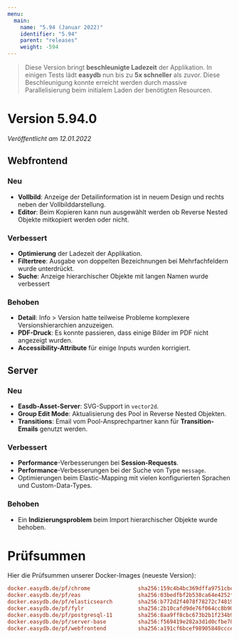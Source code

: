 ```yaml
---
menu:
  main:
    name: "5.94 (Januar 2022)"
    identifier: "5.94"
    parent: "releases"
    weight: -594
---
```


> Diese Version bringt **beschleunigte Ladezeit** der Applikation. In einigen Tests lädt **easydb** nun bis zu **5x schneller** als zuvor. Diese Beschleunigung konnte erreicht werden durch massive Parallelisierung beim initialem Laden der benötigten Resourcen. 

# Version 5.94.0

*Veröffentlicht am 12.01.2022*

## Webfrontend

### Neu

* **Vollbild**: Anzeige der Detailinformation ist in neuem Design und rechts neben der Vollbilddarstellung.
* **Editor**: Beim Kopieren kann nun ausgewählt werden ob Reverse Nested Objekte mitkopiert werden oder nicht.

### Verbessert

* **Optimierung** der Ladezeit der Applikation.
* **Filtertree**: Ausgabe von doppelten Bezeichnungen bei Mehrfachfeldern wurde unterdrückt.
* **Suche**: Anzeige hierarchischer Objekte mit langen Namen wurde verbessert 

### Behoben

* **Detail**: Info > Version hatte teilweise Probleme komplexere Versionshierarchien anzuzeigen.
* **PDF-Druck**: Es konnte passieren, dass einige Bilder im PDF nicht angezeigt wurden.
* **Accessibility-Attribute** für einige Inputs wurden korrigiert.

## Server

### Neu

* **Easdb-Asset-Server**: SVG-Support in `vector2d`.
* **Group Edit Mode**: Aktualisierung des Pool in Reverse Nested Objekten.
* **Transitions**: Email vom Pool-Ansprechpartner kann für **Transition-Emails** genutzt werden.

### Verbessert

* **Performance**-Verbesserungen bei **Session-Requests**. 
* **Performance**-Verbesserungen bei der Suche von Type `message`.
* Optimierungen beim Elastic-Mapping mit vielen konfigurierten Sprachen und Custom-Data-Types.

### Behoben

* Ein **Indizierungsproblem** beim Import hierarchischer Objekte wurde behoben.

# Prüfsummen

Hier die Prüfsummen unserer Docker-Images (neueste Version):

```ini
docker.easydb.de/pf/chrome               sha256:159c4b4bc369dffa9751cbcc040a244bf5b2c6cc7856366afe5ba7a0c48b8b28
docker.easydb.de/pf/eas                  sha256:03bedfbf2b538ca64e4252fe90bafd98ef46ed3d48122eff94b81775b8793010
docker.easydb.de/pf/elasticsearch        sha256:b772d2f4078f78272c74819ba15aedb70b50b5f627293eb814d318d54aed453a
docker.easydb.de/pf/fylr                 sha256:2b10cafd9de76f064cc8b90afa9c5103fafd5baafd69912c6cb245ed172f632b
docker.easydb.de/pf/postgresql-11        sha256:8aa9ff8cbc673b2b1f234b9fe058a3bf1544ea8074cebef45d35dba8081f8afa
docker.easydb.de/pf/server-base          sha256:f569419e282a3d1d0cfbe781ee6a04cfde77b86e078ad62ea04704193937e6d6
docker.easydb.de/pf/webfrontend          sha256:a191cf6bcef98905840cccebe88fe571f08768c5f437e820e46da9c26d77b714
```
